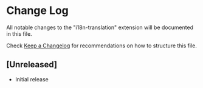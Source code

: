 # Change Log

All notable changes to the "i18n-translation" extension will be documented in this file.

Check [Keep a Changelog](http://keepachangelog.com/) for recommendations on how to structure this file.

## [Unreleased]

- Initial release